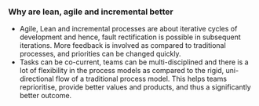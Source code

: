 ### Why are lean, agile and incremental better
-  Agile, Lean and incremental processes are about iterative cycles of development and hence, fault rectification is possible in subsequent iterations. More feedback is involved as compared to traditional processes, and priorities can be changed quickly.   
-   Tasks can be co-current, teams can be multi-disciplined and there is a lot of flexibility in the process models as compared to the rigid, uni-directional flow of a traditional process model. This helps teams reprioritise, provide better values and products, and thus a significantly better outcome.